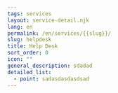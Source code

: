 ```yaml
---
tags: services
layout: service-detail.njk
lang: en
permalink: /en/services/{{slug}}/
slug: helpdesk
title: Help Desk
sort_order: 0
icon: ""
general_description: sdadad
detailed_list:
  - point: sadasdasdasdsad
---
```

